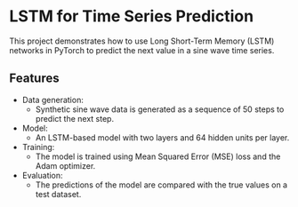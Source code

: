 # LSTM for Time Series Prediction

This project demonstrates how to use Long Short-Term Memory (LSTM) networks in PyTorch to predict the next value in a sine wave time series.

## Features
- Data generation:
  - Synthetic sine wave data is generated as a sequence of 50 steps to predict the next step.
- Model:
  - An LSTM-based model with two layers and 64 hidden units per layer.
- Training:
  - The model is trained using Mean Squared Error (MSE) loss and the Adam optimizer.
- Evaluation:
  - The predictions of the model are compared with the true values on a test dataset.
